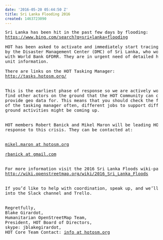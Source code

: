 ```yaml
---
date: '2016-05-20 05:44:50 Z'
title: Sri Lanka Flooding 2016
created: 1463723090
---
```

<pre>Sri Lanka has been hit in the past few days by flooding:
<a href="https://www.bing.com/search?q=sri+lanka+flooding">https://www.bing.com/search?q=sri+lanka+flooding</a>

HOT has been asked to activate and immediately start tracing buildings
by the Disaster Management Center (DMC) of Sri Lanka, who work closely
with World Bank GFDRR. They are in urgent need of detailed housing
unit information.

There are links on the HOT Tasking Manager:
<a href="http://tasks.hotosm.org/">http://tasks.hotosm.org/</a>
<br>
This is the earliest phase of response so we are actively working to
find other actors on the ground that the HOT Community can collect and
provide geo data for. This means that you should check the front page
of the tasking manager often, different jobs to support different
ground activities might be coming up.
<br>
HOT members Robert Banick and Mikel Maron will be leading HOT's
response to this crisis. They can be contacted at:
<br>
<a href="https://lists.openstreetmap.org/listinfo/hot">mikel.maron at hotosm.org<br></a>
<a href="https://lists.openstreetmap.org/listinfo/hot">rbanick at gmail.com</a>
<br>
For more information visit the 2016 Sri Lanka Floods wiki-page:
<a href="http://wiki.openstreetmap.org/wiki/2016_Sri_Lanka_Floods">http://wiki.openstreetmap.org/wiki/2016_Sri_Lanka_Floods<br></a>

If you’d like to help with coordination, speak up, and we’ll bring you
into the Slack channel and Trello.
<br>
Regretfully,
Blake Girardot, 
Humanitarian OpenStreetMap Team, 
President, HOT Board of Directors, 
skype: jblakegirardot, 
HOT Core Team Contact: <a href="https://lists.openstreetmap.org/listinfo/hot">info at hotosm.org</a></pre>
